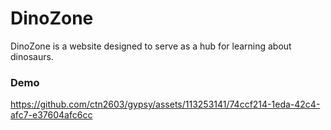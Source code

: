 # DinoZone
DinoZone is a website designed to serve as a hub for learning about dinosaurs.

### Demo


https://github.com/ctn2603/gypsy/assets/113253141/74ccf214-1eda-42c4-afc7-e37604afc6cc


